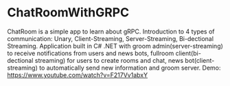 # ChatRoomWithGRPC
ChatRoom is a simple app to learn about gRPC. Introduction to 4 types of communication: Unary, Client-Streaming, Server-Streaming, Bi-dectional Streaming. Application built in C# .NET with groom admin(server-streaming) to receive notifications from users and news bots, fullroom client(bi-dectional streaming) for users to create rooms and chat, news bot(client-streaming) to automatically send new information and groom server.
Demo: https://www.youtube.com/watch?v=F217Vv1abxY

